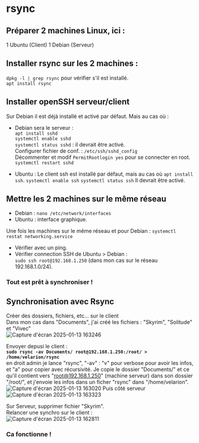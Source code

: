 # rsync

## Préparer 2 machines Linux, ici :
1 Ubuntu (Client)
1 Debian (Serveur)

## Installer rsync sur les 2 machines :  
`dpkg -l | grep rsync` pour vérifier s'il est installé.  
``apt install rsync``  


## Installer openSSH serveur/client  
Sur Debian il est déjà installé et activé par défaut. Mais au cas où :  

* Debian sera le serveur :  
`apt install sshd`  
``systemctl enable sshd``  
`systemctl status sshd` : il devrait être activé.  
Configurer fichier de conf. : `/etc/ssh/sshd_config`  
Décommenter et modif `PermitRootlogin yes` pour se connecter en root.  
`systemctl restart sshd`  

* Ubuntu :
  Le client ssh est installé par défaut, mais au cas où `apt install ssh`.
  ``systemctl enable ssh``
  ``systemctl status ssh``
  Il devrait être activé.  

## Mettre les 2 machines sur le même réseau  

* Debian : `nano /etc/network/interfaces`  
* Ubuntu : interface graphique.  

Une fois les machines sur le même réseau et pour Debian : `systemctl restat networking.service`  
* Vérifier avec un ping.  
* Vérifier connection SSH de Ubuntu > Debian :  
`sudo ssh root@192.168.1.250` (dans mon cas sur le réseau 192.168.1.0/24).  

### Tout est prêt à synchroniser !  

## Synchronisation avec Rsync  
Créer des dossiers, fichiers, etc... sur le client  
Dans mon cas dans "Documents", j'ai créé les fichiers : "Skyrim", "Solitude" et "Vivec"  
![Capture d'écran 2025-01-13 163246](https://github.com/user-attachments/assets/d3c38170-f1dd-4d80-a648-00792e68704f)  



Envoyer depusi le client :  
**``sudo rsync -av Documents/ root@192.168.1.250:/root/ > /home/velarion/rsync``**  
en droit admin je lance "rsync", "-av" : "v" pour verbose pour avoir les infos, et "a" pour copier avec récursivité. Je copie le dossier "Documents/" et ce qu'il contient vers "root@192.168.1.250" (machine serveur) dans son dossier "/root/", et j'envoie les infos dans un ficher "rsync" dans "/home/velarion".  
![Capture d'écran 2025-01-13 163020](https://github.com/user-attachments/assets/d4ae5b7d-b210-4888-9007-d5b4da9f08aa)
Puis côté serveur  
![Capture d'écran 2025-01-13 163323](https://github.com/user-attachments/assets/802e8df4-38d5-496f-b70c-17a6417bed47)


Sur Serveur, supprimer fichier "Skyrim".  
Relancer une synchro sur le client :  
![Capture d'écran 2025-01-13 162811](https://github.com/user-attachments/assets/77134041-da1b-436a-9bdf-09fa6fe00a51)  

### Ca fonctionne !  

